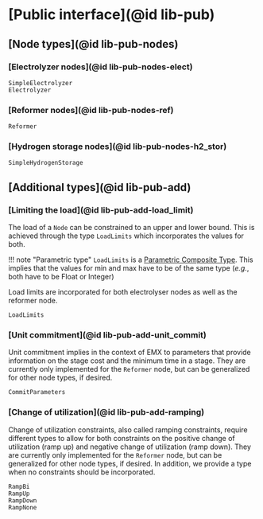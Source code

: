 # [Public interface](@id lib-pub)

## [Node types](@id lib-pub-nodes)

### [Electrolyzer nodes](@id lib-pub-nodes-elect)

```@docs
SimpleElectrolyzer
Electrolyzer
```

### [Reformer nodes](@id lib-pub-nodes-ref)

```@docs
Reformer
```

### [Hydrogen storage nodes](@id lib-pub-nodes-h2_stor)

```@docs
SimpleHydrogenStorage
```

## [Additional types](@id lib-pub-add)

### [Limiting the load](@id lib-pub-add-load_limit)

The load of a `Node` can be constrained to an upper and lower bound.
This is achieved through the type `LoadLimits` which incorporates the values for
both.

!!! note "Parametric type"
    `LoadLimits` is a [Parametric Composite Type](https://docs.julialang.org/en/v1/manual/types/#man-parametric-composite-types).
    This implies that the values for min and max have to be of the same type (_e.g._, both have to be Float or Integer)

Load limits are incorporated for both electrolyser nodes as well as the reformer node.

```@docs
LoadLimits
```

### [Unit commitment](@id lib-pub-add-unit_commit)

Unit commitment implies in the context of EMX to parameters that provide information on the stage cost and the minimum time in a stage.
They are currently only implemented for the `Reformer` node, but can be generalized for other node types, if desired.

```@docs
CommitParameters
```

### [Change of utilization](@id lib-pub-add-ramping)

Change of utilization constraints, also called ramping constraints, require different types to allow for both constraints on the positive change of utilization (ramp up) and negative change of utilization (ramp down).
They are currently only implemented for the `Reformer` node, but can be generalized for other node types, if desired.
In addition, we provide a type when no constraints should be incorporated.

```@docs
RampBi
RampUp
RampDown
RampNone
```
